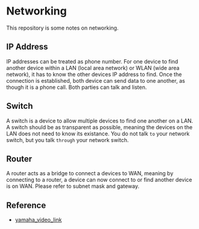 # Networking

This repository is some notes on networking.

## IP Address

IP addresses can be treated as phone number. For one device to find another device within a LAN (local area network) or WLAN (wide area network), it has to know the other devices IP address to find. Once the connection is established, both device can send data to one another, as though it is a phone call. Both parties can talk and listen.

## Switch

A switch is a device to allow multiple devices to find one another on a LAN. A switch should be as transparent as possible, meaning the devices on the LAN does not need to know its existance. You do not talk `to` your network switch, but you talk `through` your network switch.

## Router

A router acts as a bridge to connect a devices to WAN, meaning by connecting to a router, a device can now connect to or find another device is on WAN. Please refer to subnet mask and gateway.

## Reference

- [yamaha_video_link](https://www.youtube.com/watch?v=udE60TJG0Qg)
